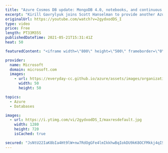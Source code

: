 ```yaml
---
title: "Azure Cosmos DB update: MongoDB 4.0, notebooks, and continuous backup | Azure Friday"
excerpt: "Kirill Gavrylyuk joins Scott Hanselman to provide another Azure Cosmos DB update with several members of the Azure Cosmos DB engineering team.  0:00 – Introduction 2:20 – MongoDB 4.0 (Gahl Levy) 12:30 – Azure Cosmos DB notebooks (Tanuj Mittal) 22:43 – Continuous backups (Govind Kanshi) 31:25 – Wrap-up"
originalUrl: https://youtube.com/watch?v=2gydxodDS_I
type: video
price: Free
length: PT33M35S
publishedDateTime: 2021-05-21T15:31:41Z
heat: 50

featuredContent: "<iframe width=\"800\" height=\"500\" frameborder=\"0\" src=\"https://www.youtube.com/embed/2gydxodDS_I\" allow=\"accelerometer; autoplay; encrypted-media; gyroscope; picture-in-picture\" allowfullscreen></iframe>"

provider:
  name: Microsoft
  domain: microsoft.com
  images:
    - url: https://everyday-cc.github.io/azure/assets/images/organizations/microsoft.com-50x50.jpg
      width: 50
      height: 50

topics:
  - Azure
  - Databases

images:
  - url: https://i.ytimg.com/vi/2gydxodDS_I/maxresdefault.jpg
    width: 1280
    height: 720
    isCached: true

secured: "JsNtU22IaK8bIa4Ht9lW+nw7RdOgGFe4lmIkkhwBqIokDU9kK8OCFMkkj4qIShwV5w2nWnLSH99oG4FgKxeAZIVijsEo58Ce55B/1/Sd/CUf30eP6hZbaGcgLoYk/o+fYZ8XrmaRGhneYSvj349A9BX4Tr0aIg+CBLz/XUoYFVX/DWA5v+gWIqzmhkdoHFxNbra1NQu8dF8muw6K0igWmf5rsL3rTzRVa8Cuddrh0nK+cXajIAmciSWozk58QL7zCmV0n11niU30uNfJEhnPdDJB+wV/dzrHbyoCs9FEMnC6bR4uyGWoYFds3Na4qf/rh9AHyClzMMCUEyMRK/gU8wkuUsJArQRVf8U4Op9qE9BZx8IodfaHC287Cq+Gd7pgm2hnkTchM2i+Tjdb5gdgqsrdHYCxkhAw0ch8t4KokFM=;Vuia/sujLvReKZUqRc4Psg=="
---
```


